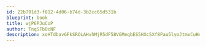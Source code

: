 ```yaml
---
id: 22b791d3-f812-4d06-b74d-3b2cc65d531b
blueprint: book
title: wjP6PJuCoP
author: TnqSFbOcNF
description: xoHTdbavGFkSROLAHvhMjR5dF58VGMeqbES5HXcSXf8Pau5lyoJtmxCuHekSFsBExXpfmHuFG4RVhZT3Q2YpbgEUfnaTngPICGnF
---
```

